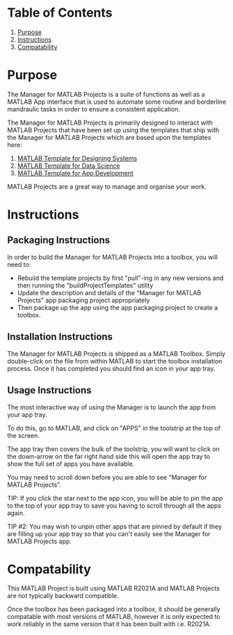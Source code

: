 # Table of Contents

1. [Purpose](#purpose)
2. [Instructions](#instructions)
3. [Compatability](#compatability)

# Purpose <a name="purpose"></a>

The Manager for MATLAB Projects is a suite of functions as well as a MATLAB App interface that is used to automate some routine and borderline mandraulic tasks in order to ensure a consistent application.

The Manager for MATLAB Projects is primarily designed to interact with MATLAB Projects that have been set up using the templates that ship with the Manager for MATLAB Projects which are based upon the templates here:

1. [MATLAB Template for Designing Systems](https://github.com/cavediverchris/MATLAB-template-for-designing-systems)
2. [MATLAB Template for Data Science](https://github.com/cavediverchris/MATLAB-template-for-data-science)
3. [MATLAB Template for App Development](https://github.com/cavediverchris/MATLAB-template-for-app-development)

MATLAB Projects are a great way to manage and organise your work.

# Instructions <a name="instructions"></a>

## Packaging Instructions

In order to build the Manager for MATLAB Projects into a toolbox, you will need to:

- Rebuild the template projects by first "pull"-ing in any new versions and then running the "buildProjectTemplates" utility
- Update the description and details of the "Manager for MATLAB Projects" app packaging project appropriately
- Then package up the app using the app packaging project to create a toolbox.

## Installation Instructions

The Manager for MATLAB Projects is shipped as a MATLAB Toolbox. Simply double-click on the file from within MATLAB to start the toolbox installation process. Once it has completed you should find an icon in your app tray.

## Usage Instructions

The most interactive way of using the Manager is to launch the app from your app tray.

To do this, go to MATLAB, and click on "APPS" in the toolstrip at the top of the screen.

The app tray then covers the bulk of the toolstrip, you will want to click on the down-arrow on the far right hand side this will open the app tray to show the full set of apps you have available.

You may need to scroll down before you are able to see "Manager for MATLAB Projects". 

TIP: If you click the star next to the app icon, you will be able to pin the app to the top of your app tray to save you having to scroll through all the apps again. 

TIP #2: You may wish to unpin other apps that are pinned by default if they are filling up your app tray so that you can't easily see the Manager for MATLAB Projects app.

# Compatability <a name="compatability"></a>
This MATLAB Project is built using MATLAB R2021A and MATLAB Projects are not typically backward compatible.

Once the toolbox has been packaged into a toolbox, it should be generally compatable with most versions of MATLAB, however it is only expected to work reliably in the same version that it has been built with i.e. R2021A.
